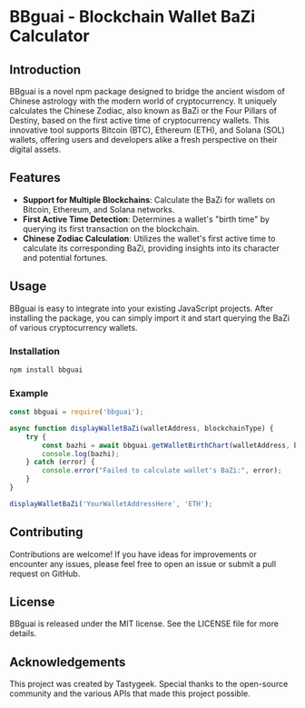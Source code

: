 
# BBguai - Blockchain Wallet BaZi Calculator

## Introduction

BBguai is a novel npm package designed to bridge the ancient wisdom of Chinese astrology with the modern world of cryptocurrency. It uniquely calculates the Chinese Zodiac, also known as BaZi or the Four Pillars of Destiny, based on the first active time of cryptocurrency wallets. This innovative tool supports Bitcoin (BTC), Ethereum (ETH), and Solana (SOL) wallets, offering users and developers alike a fresh perspective on their digital assets.

## Features

- **Support for Multiple Blockchains**: Calculate the BaZi for wallets on Bitcoin, Ethereum, and Solana networks.
- **First Active Time Detection**: Determines a wallet's "birth time" by querying its first transaction on the blockchain.
- **Chinese Zodiac Calculation**: Utilizes the wallet's first active time to calculate its corresponding BaZi, providing insights into its character and potential fortunes.

## Usage

BBguai is easy to integrate into your existing JavaScript projects. After installing the package, you can simply import it and start querying the BaZi of various cryptocurrency wallets.

### Installation

```bash
npm install bbguai
```

### Example

```javascript
const bbguai = require('bbguai');

async function displayWalletBaZi(walletAddress, blockchainType) {
    try {
        const bazhi = await bbguai.getWalletBirthChart(walletAddress, blockchainType);
        console.log(bazhi);
    } catch (error) {
        console.error("Failed to calculate wallet's BaZi:", error);
    }
}

displayWalletBaZi('YourWalletAddressHere', 'ETH');
```

## Contributing

Contributions are welcome! If you have ideas for improvements or encounter any issues, please feel free to open an issue or submit a pull request on GitHub.

## License

BBguai is released under the MIT license. See the LICENSE file for more details.

## Acknowledgements

This project was created by Tastygeek. Special thanks to the open-source community and the various APIs that made this project possible.
